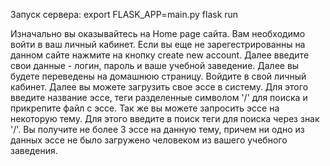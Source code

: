 Запуск сервера:
export FLASK_APP=main.py
flask run

Изначально вы оказывайтесь на Home page сайта. Вам необходимо войти в ваш личный кабинет.
Если вы еще не зарегестрированны на данном сайте нажмите на кнопку create new account. 
Далее введите свои данные - логин, пароль и ваше учебной заведение. Далее вы будете переведены 
на домашнюю страницу. Войдите в свой личный кабинет. Далее вы можете загрузить свое эссе в систему.
Для этого введите название эссе, теги разделенные символом '/' для поиска и прикрепите файл с эссе. 
Так же вы можете запросить эссе на некоторую тему. Для этого введите в поиск теги для поиска через 
знак '/'. Вы получите не более 3 эссе на данную тему, причем ни одно из данных эссе не было загружено
человеком из вашего учебного заведения. 

